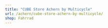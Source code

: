 ```yaml
---
title: "CUBE Store Achern by Multicycle"
url: /achern/cube-store-achern-by-multicycle/
shop: Fahrrad
---
```

